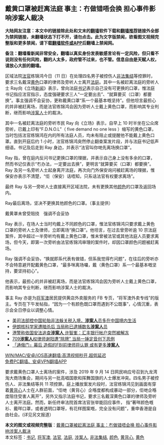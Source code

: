  <h2>戴黄口罩被赶离法庭 事主：冇做错唔会换 担心事件影响涉案人裁决</h2> <p class="notice"><b>大陆网友注意：本文中的链接除此处和文末的<a href="https://github.com/bannedbook/fanqiang" >翻墙</a>软件下载和<a href="https://github.com/killgcd/justmysocks/blob/master/README.md">翻墙推荐</a>链接外全部为禁网链接，未翻墙状态下打不开，请勿点击。此为文字版禁闻，欲看图文视频完整版和更多禁闻，请下载<a href="https://github.com/bannedbook/fanqiang">翻墙软件或APP</a>后翻墙上禁闻网。</p><p>备注：翻墙看新闻非常安全，翻墙以真实身份发表敏感言论有一定风险，但只看不说则没有任何风险，翻的人太多，政府管不过来，也不管。信息自由是天赋人权，请放心大胆的翻墙。</b></p>  <div class="entry">  <p>区域法院<a href="https://www.bannedbook.org/bnews/tag/%E6%B3%95%E5%AE%98/" class="st_tag internal_tag" rel="tag" title="标签 法官 下的日志">法官</a>练锦鸿今日（11 日）在处理四名男子被控伤人<a href="https://www.bannedbook.org/bnews/tag/%E9%9D%9E%E6%B3%95%E9%9B%86%E7%BB%93/" class="st_tag internal_tag" rel="tag" title="标签 非法集结 下的日志">非法集结</a>等控罪时，要求三名戴深<a href="https://www.bannedbook.org/bnews/tag/%E9%BB%84%E8%89%B2/" class="st_tag internal_tag" rel="tag" title="标签 黄色 下的日志">黄色</a>口罩的律师及旁听人士离开<a href="https://www.bannedbook.org/bnews/tag/%e6%b3%95%e5%ba%ad/" class="st_tag internal_tag" rel="tag" title="标签 法庭 下的日志">法庭</a>。其中一名被赶离法庭的旁听人士 Ray向《立场<span class='wp_keywordlink_affiliate'><a href="https://www.bannedbook.org/" title="新闻">新闻</a></span>》表示，曾向法庭<a href="https://www.bannedbook.org/bnews/tag/%e4%b9%a6%e8%ae%b0/" class="st_tag internal_tag" rel="tag" title="标签 书记 下的日志">书记</a>表示自己没有可更换的口罩，惟法庭书记指应法官指示，态度强硬要求三人“一定要出去”、“就算要买（口罩）都要换”。事主强调不会妥协，更称戴黄口罩“系一个最基本嘅坚持”。但他坦言最担心的并非被赶离场，而是法官练锦鸿会因为旁听人士戴上黄色口罩，而影响其专业判断，继而影响<a href="https://www.bannedbook.org/bnews/tag/%E6%B6%89%E6%A1%88%E4%BA%BA/" class="st_tag internal_tag" rel="tag" title="标签 涉案人 下的日志">涉案人</a>士的裁决。</p> <p>其中一名被赶离法庭的旁听市民 Ray 向《立场》表示，自早上 10 时半坐在公众席旁听，已戴上印有“F.D.N.O.L”（ five demand no one less ）缩写的黄色口罩，当时包括法官练锦鸿在内的所有法庭人员，均未有阻止或提醒他不能戴上黄色口罩。直到开庭后约 1 小时，法官练锦鸿突然停止翻查案发片段，并与法庭书记低声细语。书记及后走到 Ray 身边，并表示“法官叫你哋先离场换口罩”。</p> <p>Ray 指，曾在庭内反问书记更换口罩的理据，并表示自己身上没有多余的口罩，然而书记仅表示“冇办法，一定要出去换”，更明言“就算要买（口罩）都要换”。Ray 及另一名旁听人士起身离开法庭，再次向门外保安询问被赶离场的理据，惟保安亦表示不清楚，“佢（保安）话唔知，只系话法官有权要求离场”。</p>  <p>最终 Ray 与另一旁听人士直接离开区域法院，未有更换其他<a href="https://www.bannedbook.org/bnews/tag/%E9%A2%9C%E8%89%B2/" class="st_tag internal_tag" rel="tag" title="标签 颜色 下的日志">颜色</a>的口罩及返回场内。</p> <p>Ray最后离场，坚决不更换其他颜色的口罩。（事主提供）</p> <p>戴黄罩未曾受阻挠　强调不会妥协</p>  <p>Ray 表示，在场人士当时均戴上不同颜色的口罩，惟法官练锦鸿只要求戴上黄色口罩的旁听人士及律师，立即离场“换口罩”。他坦言，在过去曾旁听逾 10 宗法庭案件，其中超过一半旁听均有戴上黄色口罩，惟未曾被法官或其他法庭人员要求离场，但今天，即第一次旁听由法官练锦鸿审理的案件时，却因口罩颜色问题被赶离场。</p> <p>Ray 强调不会妥协，“换就即系代表有做错，但系我觉得冇问题”，在往后的旁听亦不会特意避开配戴黄色口罩，“最多咪离场囉，戴（黄色口罩）系一个最基本嘅坚持，要坚持初心”。</p> <p>他表示，最担心的并非被赶离场，而是法官练锦鸿会因为旁听人士戴上黄色口罩，而影响其专业判断，继而影响涉案人士的裁决。</p>  <p>事主 Ray 亦是为<a href="https://www.bannedbook.org/bnews/tag/%E5%B0%86%E5%86%9B%E6%BE%B3/" class="st_tag internal_tag" rel="tag" title="标签 将军澳 下的日志">将军澳</a>居民提供黄店外卖服务的 FB 专页，“将军澳外卖专线”的版主。专页在下午发帖指，“因为一个有颜色既口罩而遇到不公既事”，心情沉重，表示会全日停业以调整心情。</p> <ul class='op-related-articles' title='相关阅读'> <li><a href='https://www.bannedbook.org/bnews/worldnews/usa/20201216/1448570.html' target='_blank'>美司法部控中国轮胎非法躲关税入境，<b>涉案人</b>员多在中国境内生活</a></li> <li><a href='https://www.bannedbook.org/bnews/baitai/20201209/1444696.html' target='_blank'>伊朗核科学家遭暗杀后 当局称已逮捕数名<b>涉案人</b>员</a></li> <li><a href='https://www.bannedbook.org/bnews/cnnews/hknews/20201206/1443236.html' target='_blank'>港警称依国安法追查<b>涉案人</b> 许智峯：汇丰银行帐户突然被解冻</a></li> <li><a href='https://www.bannedbook.org/bnews/headline/20200822/1383722.html' target='_blank'>709<b>涉案人</b>权律师谢阳遭“除牌” 当局一锤定音创下恶例</a></li> <li><a href='https://www.bannedbook.org/bnews/cnnews/20200816/1380878.html' target='_blank'>「通俄门」幕后 造假的FBI前律师将认罪 或有更多<b>涉案人</b></a></li> </ul> <p class="texttj"> <a href="https://github.com/bannedbook/fanqiang/wiki/V2ray%E6%9C%BA%E5%9C%BA" target="_blank">WIN/MAC/安卓/iOS高速翻墙:高清视频秒开,超低延迟</a><br/> <a href="https://github.com/bannedbook/fanqiang/wiki/%E7%A6%81%E9%97%BB%E7%BD%91%E5%AE%89%E5%8D%93%E7%BF%BB%E5%A2%99%E6%96%B0%E9%97%BBAPP" target="_blank">免费PC翻墙、安卓VPN翻墙APP</a></p><p>要求戴黄色口罩人士离场的案件，涉及 2019 年 9 月 14 日网民响应号召到九龙湾淘大商场集会，期间与另一批高唱国歌和挥舞国旗的人士爆发冲突。四名男子被控伤人、非法集结等共 11 项控罪。庭上播放案发片段时，法官练锦鸿见到画面有穿着<a href="https://www.bannedbook.org/bnews/tag/%E9%BB%84%E8%83%8C%E5%BF%83/" class="st_tag internal_tag" rel="tag" title="标签 黄背心 下的日志">黄背心</a>人士在人群前面，“佢哋（黄背心）企喺度都构成暴动一部分，佢哋企喺度阻住受害人离开”，另外又指示法庭书记，要求三名戴深黄色口罩的律师及旁听人士离开法庭。然而，新任终审法院首席法官张举能回应事件， 指“著咩颜色嘅衫、戴咩口罩，或者透明口罩呀，有花样图案嘅，完全没有问题”，重申香港是自由社会。(详见另文报道）</p><a name='sharetosocial'></a>       <div><b>本文的图文或视频完整版</b>：<a href='https://www.bannedbook.org/bnews/comments/20210112/1465673.html'>戴黄口罩被赶离法庭 事主：冇做错唔会换 担心事件影响涉案人裁决</a></div>  </div><!--END ENTRY--> <div class="postfooter"> <div>本文标签：<a href="https://www.bannedbook.org/bnews/tag/%e4%b9%a6%e8%ae%b0/" rel="tag">书记</a>, <a href="https://www.bannedbook.org/bnews/tag/%E5%B0%86%E5%86%9B%E6%BE%B3/" rel="tag">将军澳</a>, <a href="https://www.bannedbook.org/bnews/tag/%E6%B3%95%E5%AE%98/" rel="tag">法官</a>, <a href="https://www.bannedbook.org/bnews/tag/%e6%b3%95%e5%ba%ad/" rel="tag">法庭</a>, <a href="https://www.bannedbook.org/bnews/tag/%E6%B6%89%E6%A1%88%E4%BA%BA/" rel="tag">涉案人</a>, <a href="https://www.bannedbook.org/bnews/tag/%E9%9D%9E%E6%B3%95%E9%9B%86%E7%BB%93/" rel="tag">非法集结</a>, <a href="https://www.bannedbook.org/bnews/tag/%E9%A2%9C%E8%89%B2/" rel="tag">颜色</a>, <a href="https://www.bannedbook.org/bnews/tag/%E9%BB%84%E8%83%8C%E5%BF%83/" rel="tag">黄背心</a>, <a href="https://www.bannedbook.org/bnews/tag/%E9%BB%84%E8%89%B2/" rel="tag">黄色</a></div>  </div><!--END POSTFOOTER--> 